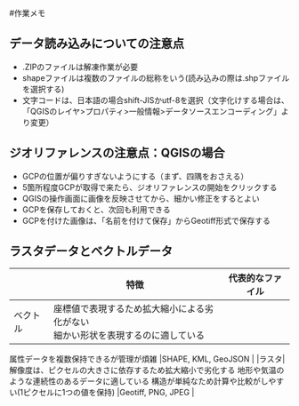 #作業メモ

## データ読み込みについての注意点
* .ZIPのファイルは解凍作業が必要
* shapeファイルは複数のファイルの総称をいう(読み込みの際は.shpファイルを選択する)
* 文字コードは、日本語の場合shift-JISかutf-8を選択（文字化けする場合は、「QGISのレイヤ>プロパティ>一般情報>データソースエンコーディング」より変更）

## ジオリファレンスの注意点：QGISの場合
* GCPの位置が偏りすぎないようにする（まず、四隅をおさえる）
* 5箇所程度GCPが取得で来たら、ジオリファレンスの開始をクリックする
* QGISの操作画面に画像を反映させてから、細かい修正をするとよい
* GCPを保存しておくと、次回も利用できる
* GCPを付けた画像は、「名前を付けて保存」からGeotiff形式で保存する

## ラスタデータとベクトルデータ
| |特徴|代表的なファイル|
|---|---|---|
|ベクトル|座標値で表現するため拡大縮小による劣化がない<br>  細かい形状を表現するのに適している
属性データを複数保持できるが管理が煩雑
|SHAPE, KML, GeoJSON |
|ラスタ|解像度は、ピクセルの大きさに依存するため拡大縮小で劣化する
地形や気温のような連続性のあるデータに適している
構造が単純なため計算や比較がしやすい(1ピクセルに1つの値を保持)
|Geotiff, PNG, JPEG |

